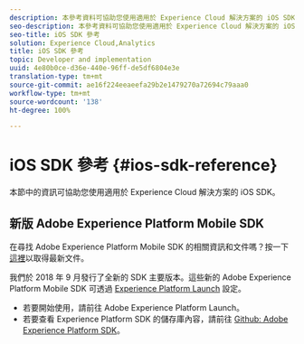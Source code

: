 ```yaml
---
description: 本參考資料可協助您使用適用於 Experience Cloud 解決方案的 iOS SDK。
seo-description: 本參考資料可協助您使用適用於 Experience Cloud 解決方案的 iOS SDK。
seo-title: iOS SDK 參考
solution: Experience Cloud,Analytics
title: iOS SDK 參考
topic: Developer and implementation
uuid: 4e80b0ce-d36e-440e-96ff-de5df6804e3e
translation-type: tm+mt
source-git-commit: ae16f224eeaeefa29b2e1479270a72694c79aaa0
workflow-type: tm+mt
source-wordcount: '138'
ht-degree: 100%

---
```



# iOS SDK 參考 {#ios-sdk-reference}

本節中的資訊可協助您使用適用於 Experience Cloud 解決方案的 iOS SDK。

## 新版 Adobe Experience Platform Mobile SDK

在尋找 Adobe Experience Platform Mobile SDK 的相關資訊和文件嗎？按一下[這裡](https://aep-sdks.gitbook.io/docs/)以取得最新文件。

我們於 2018 年 9 月發行了全新的 SDK 主要版本。這些新的 Adobe Experience Platform Mobile SDK 可透過 [Experience Platform Launch](https://www.adobe.com/tw/experience-platform/launch.html) 設定。

* 若要開始使用，請前往 Adobe Experience Platform Launch。
* 若要查看 Experience Platform SDK 的儲存庫內容，請前往 [Github: Adobe Experience Platform SDK](https://github.com/Adobe-Marketing-Cloud/acp-sdks)。
